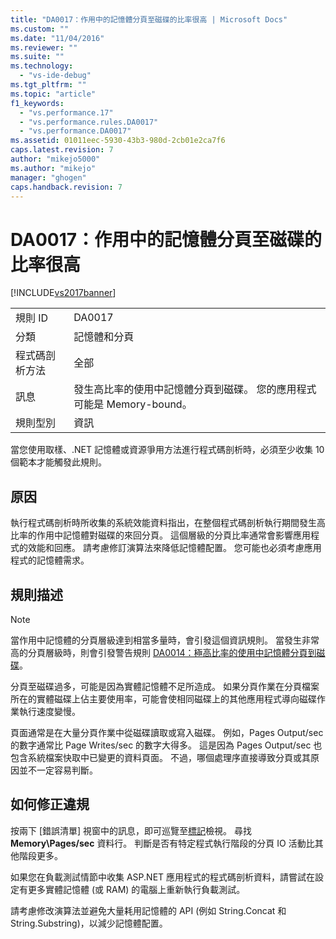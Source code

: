 ```yaml
---
title: "DA0017：作用中的記憶體分頁至磁碟的比率很高 | Microsoft Docs"
ms.custom: ""
ms.date: "11/04/2016"
ms.reviewer: ""
ms.suite: ""
ms.technology: 
  - "vs-ide-debug"
ms.tgt_pltfrm: ""
ms.topic: "article"
f1_keywords: 
  - "vs.performance.17"
  - "vs.performance.rules.DA0017"
  - "vs.performance.DA0017"
ms.assetid: 01011eec-5930-43b3-980d-2cb01e2ca7f6
caps.latest.revision: 7
author: "mikejo5000"
ms.author: "mikejo"
manager: "ghogen"
caps.handback.revision: 7
---
```

# DA0017：作用中的記憶體分頁至磁碟的比率很高
[!INCLUDE[vs2017banner](../code-quality/includes/vs2017banner.md)]

|||  
|-|-|  
|規則 ID|DA0017|  
|分類|記憶體和分頁|  
|程式碼剖析方法|全部|  
|訊息|發生高比率的使用中記憶體分頁到磁碟。  您的應用程式可能是 Memory\-bound。|  
|規則型別|資訊|  
  
 當您使用取樣、.NET 記憶體或資源爭用方法進行程式碼剖析時，必須至少收集 10 個範本才能觸發此規則。  
  
## 原因  
 執行程式碼剖析時所收集的系統效能資料指出，在整個程式碼剖析執行期間發生高比率的作用中記憶體對磁碟的來回分頁。  這個層級的分頁比率通常會影響應用程式的效能和回應。  請考慮修訂演算法來降低記憶體配置。  您可能也必須考慮應用程式的記憶體需求。  
  
## 規則描述  
  
> [!NOTE]
>  當作用中記憶體的分頁層級達到相當多量時，會引發這個資訊規則。  當發生非常高的分頁層級時，則會引發警告規則 [DA0014：極高比率的使用中記憶體分頁到磁碟](../Topic/DA0014:%20Extremely%20high%20rates%20of%20paging%20active%20memory%20to%20disk.md)。  
  
 分頁至磁碟過多，可能是因為實體記憶體不足所造成。  如果分頁作業在分頁檔案所在的實體磁碟上佔主要使用率，可能會使相同磁碟上的其他應用程式導向磁碟作業執行速度變慢。  
  
 頁面通常是在大量分頁作業中從磁碟讀取或寫入磁碟。  例如，Pages Output\/sec 的數字通常比 Page Writes\/sec 的數字大得多。  這是因為 Pages Output\/sec 也包含系統檔案快取中已變更的資料頁面。  不過，哪個處理序直接導致分頁或其原因並不一定容易判斷。  
  
## 如何修正違規  
 按兩下 \[錯誤清單\] 視窗中的訊息，即可巡覽至[標記](../profiling/marks-view.md)檢視。  尋找 **Memory\\Pages\/sec** 資料行。  判斷是否有特定程式執行階段的分頁 IO 活動比其他階段更多。  
  
 如果您在負載測試情節中收集 ASP.NET 應用程式的程式碼剖析資料，請嘗試在設定有更多實體記憶體 \(或 RAM\) 的電腦上重新執行負載測試。  
  
 請考慮修改演算法並避免大量耗用記憶體的 API \(例如 String.Concat 和 String.Substring\)，以減少記憶體配置。